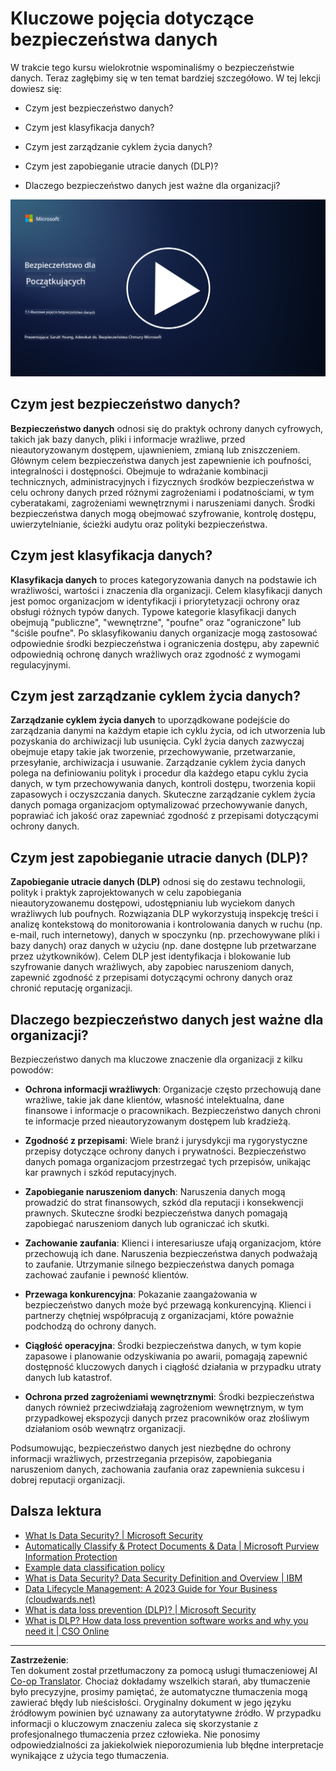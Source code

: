 <!--
CO_OP_TRANSLATOR_METADATA:
{
  "original_hash": "9703868f41dcddd5a98dea9ea6fcd94d",
  "translation_date": "2025-09-03T17:19:37+00:00",
  "source_file": "7.1 Data security key concepts.md",
  "language_code": "pl"
}
-->
# Kluczowe pojęcia dotyczące bezpieczeństwa danych

W trakcie tego kursu wielokrotnie wspominaliśmy o bezpieczeństwie danych. Teraz zagłębimy się w ten temat bardziej szczegółowo. W tej lekcji dowiesz się:

- Czym jest bezpieczeństwo danych?

- Czym jest klasyfikacja danych?

- Czym jest zarządzanie cyklem życia danych?

- Czym jest zapobieganie utracie danych (DLP)?

- Dlaczego bezpieczeństwo danych jest ważne dla organizacji?

[![Obejrzyj wideo](../../translated_images/7-1_placeholder.bcb1e7fdcef8c20be3172dc8b3b11f417cad164e7481b76f8a3bca4f853e1016.pl.png)](https://learn-video.azurefd.net/vod/player?id=ace39247-1690-45fb-8f99-985abcb8e423)

## Czym jest bezpieczeństwo danych?

**Bezpieczeństwo danych** odnosi się do praktyk ochrony danych cyfrowych, takich jak bazy danych, pliki i informacje wrażliwe, przed nieautoryzowanym dostępem, ujawnieniem, zmianą lub zniszczeniem. Głównym celem bezpieczeństwa danych jest zapewnienie ich poufności, integralności i dostępności. Obejmuje to wdrażanie kombinacji technicznych, administracyjnych i fizycznych środków bezpieczeństwa w celu ochrony danych przed różnymi zagrożeniami i podatnościami, w tym cyberatakami, zagrożeniami wewnętrznymi i naruszeniami danych. Środki bezpieczeństwa danych mogą obejmować szyfrowanie, kontrolę dostępu, uwierzytelnianie, ścieżki audytu oraz polityki bezpieczeństwa.

## Czym jest klasyfikacja danych?

**Klasyfikacja danych** to proces kategoryzowania danych na podstawie ich wrażliwości, wartości i znaczenia dla organizacji. Celem klasyfikacji danych jest pomoc organizacjom w identyfikacji i priorytetyzacji ochrony oraz obsługi różnych typów danych. Typowe kategorie klasyfikacji danych obejmują "publiczne", "wewnętrzne", "poufne" oraz "ograniczone" lub "ściśle poufne". Po sklasyfikowaniu danych organizacje mogą zastosować odpowiednie środki bezpieczeństwa i ograniczenia dostępu, aby zapewnić odpowiednią ochronę danych wrażliwych oraz zgodność z wymogami regulacyjnymi.

## Czym jest zarządzanie cyklem życia danych?

**Zarządzanie cyklem życia danych** to uporządkowane podejście do zarządzania danymi na każdym etapie ich cyklu życia, od ich utworzenia lub pozyskania do archiwizacji lub usunięcia. Cykl życia danych zazwyczaj obejmuje etapy takie jak tworzenie, przechowywanie, przetwarzanie, przesyłanie, archiwizacja i usuwanie. Zarządzanie cyklem życia danych polega na definiowaniu polityk i procedur dla każdego etapu cyklu życia danych, w tym przechowywania danych, kontroli dostępu, tworzenia kopii zapasowych i oczyszczania danych. Skuteczne zarządzanie cyklem życia danych pomaga organizacjom optymalizować przechowywanie danych, poprawiać ich jakość oraz zapewniać zgodność z przepisami dotyczącymi ochrony danych.

## Czym jest zapobieganie utracie danych (DLP)?

**Zapobieganie utracie danych (DLP)** odnosi się do zestawu technologii, polityk i praktyk zaprojektowanych w celu zapobiegania nieautoryzowanemu dostępowi, udostępnianiu lub wyciekom danych wrażliwych lub poufnych. Rozwiązania DLP wykorzystują inspekcję treści i analizę kontekstową do monitorowania i kontrolowania danych w ruchu (np. e-mail, ruch internetowy), danych w spoczynku (np. przechowywane pliki i bazy danych) oraz danych w użyciu (np. dane dostępne lub przetwarzane przez użytkowników). Celem DLP jest identyfikacja i blokowanie lub szyfrowanie danych wrażliwych, aby zapobiec naruszeniom danych, zapewnić zgodność z przepisami dotyczącymi ochrony danych oraz chronić reputację organizacji.

## Dlaczego bezpieczeństwo danych jest ważne dla organizacji?

Bezpieczeństwo danych ma kluczowe znaczenie dla organizacji z kilku powodów:

- **Ochrona informacji wrażliwych**: Organizacje często przechowują dane wrażliwe, takie jak dane klientów, własność intelektualna, dane finansowe i informacje o pracownikach. Bezpieczeństwo danych chroni te informacje przed nieautoryzowanym dostępem lub kradzieżą.

- **Zgodność z przepisami**: Wiele branż i jurysdykcji ma rygorystyczne przepisy dotyczące ochrony danych i prywatności. Bezpieczeństwo danych pomaga organizacjom przestrzegać tych przepisów, unikając kar prawnych i szkód reputacyjnych.

- **Zapobieganie naruszeniom danych**: Naruszenia danych mogą prowadzić do strat finansowych, szkód dla reputacji i konsekwencji prawnych. Skuteczne środki bezpieczeństwa danych pomagają zapobiegać naruszeniom danych lub ograniczać ich skutki.

- **Zachowanie zaufania**: Klienci i interesariusze ufają organizacjom, które przechowują ich dane. Naruszenia bezpieczeństwa danych podważają to zaufanie. Utrzymanie silnego bezpieczeństwa danych pomaga zachować zaufanie i pewność klientów.

- **Przewaga konkurencyjna**: Pokazanie zaangażowania w bezpieczeństwo danych może być przewagą konkurencyjną. Klienci i partnerzy chętniej współpracują z organizacjami, które poważnie podchodzą do ochrony danych.

- **Ciągłość operacyjna**: Środki bezpieczeństwa danych, w tym kopie zapasowe i planowanie odzyskiwania po awarii, pomagają zapewnić dostępność kluczowych danych i ciągłość działania w przypadku utraty danych lub katastrof.

- **Ochrona przed zagrożeniami wewnętrznymi**: Środki bezpieczeństwa danych również przeciwdziałają zagrożeniom wewnętrznym, w tym przypadkowej ekspozycji danych przez pracowników oraz złośliwym działaniom osób wewnątrz organizacji.

Podsumowując, bezpieczeństwo danych jest niezbędne do ochrony informacji wrażliwych, przestrzegania przepisów, zapobiegania naruszeniom danych, zachowania zaufania oraz zapewnienia sukcesu i dobrej reputacji organizacji.

## Dalsza lektura

- [What Is Data Security? | Microsoft Security](https://www.microsoft.com/en-au/security/business/security-101/what-is-data-security?WT.mc_id=academic-96948-sayoung)
- [Automatically Classify & Protect Documents & Data | Microsoft Purview Information Protection](https://youtu.be/v8LqmzBUaOo)
- [Example data classification policy](https://www.cmu.edu/data/guidelines/data-classification.html)
- [What is Data Security? Data Security Definition and Overview | IBM](https://www.ibm.com/topics/data-security)
- [Data Lifecycle Management: A 2023 Guide for Your Business (cloudwards.net)](https://www.cloudwards.net/data-lifecycle-management/)
- [What is data loss prevention (DLP)? | Microsoft Security](https://www.microsoft.com/security/business/security-101/what-is-data-loss-prevention-dlp?WT.mc_id=academic-96948-sayoung)
- [What is DLP? How data loss prevention software works and why you need it | CSO Online](https://www.csoonline.com/article/569559/what-is-dlp-how-data-loss-prevention-software-works-and-why-you-need-it.html)

---

**Zastrzeżenie**:  
Ten dokument został przetłumaczony za pomocą usługi tłumaczeniowej AI [Co-op Translator](https://github.com/Azure/co-op-translator). Chociaż dokładamy wszelkich starań, aby tłumaczenie było precyzyjne, prosimy pamiętać, że automatyczne tłumaczenia mogą zawierać błędy lub nieścisłości. Oryginalny dokument w jego języku źródłowym powinien być uznawany za autorytatywne źródło. W przypadku informacji o kluczowym znaczeniu zaleca się skorzystanie z profesjonalnego tłumaczenia przez człowieka. Nie ponosimy odpowiedzialności za jakiekolwiek nieporozumienia lub błędne interpretacje wynikające z użycia tego tłumaczenia.